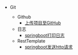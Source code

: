 - Git

  - Github
    - [上传项目至GitHub](git/上传项目至github.md)
  - 日志
    - [springboot打印日志](log/SpringBoot打印日志.md)
  - RestTemplate
    - [springboot发送http请求](java/rest_template/springboot发送http请求.md)
